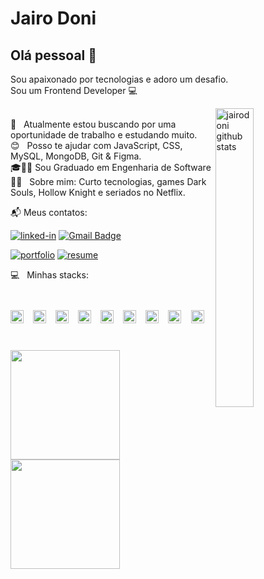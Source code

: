# Jairo Doni

## Olá pessoal 👋
Sou apaixonado por tecnologias e adoro um desafio.<br/>
Sou um Frontend Developer :computer: 
<!-- <img src="https://visitor-badge.laobi.icu/badge?page_id=jairodoni.jairodoni" alt="visitors"> --> 

<!-- IMAGEM -->
<img
	src="https://media0.giphy.com/media/xUA7bdpLxQhsSQdyog/giphy.gif?cid=790b761182a0214b444e4d6d5293f7e5cc7f8586862209a4&rid=giphy.gif&ct=g" 
 alt="jairodoni github stats"
	width="35%"
	align="right"
/>

 <br/> 🤔 &nbsp; Atualmente estou buscando por uma oportunidade de trabalho e estudando muito.
 <br/> :blush: &nbsp; Posso te ajudar com JavaScript, CSS, MySQL, MongoDB, Git & Figma.
 <br/> 🎓👨‍🎓 Sou Graduado em Engenharia de Software
 <br/> 👨‍🚀 &nbsp; Sobre mim: Curto tecnologias, games Dark Souls, Hollow Knight e seriados no Netflix.

📬 Meus contatos:

[![linked-in](https://img.shields.io/badge/Linkedin-0077B5?style=for-the-badge&logo=LinkedIn&logoColor=white)](https://www.linkedin.com/in/jairodoni/)
 [![Gmail Badge](https://img.shields.io/badge/-jairo.doni97@gmail.com-c14438?style=for-the-badge&logo=Gmail&logoColor=white&link=mailto:jairo.doni97@gmail.com)](mailto:jairo.doni97@gmail.com) 

[![portfolio](https://img.shields.io/badge/Portfolio-323330?style=for-the-badge&logo=Google-chrome&logoColor=F7DF1E)](https://relic-seahorse-d4c.notion.site/Portfolio-Jairo-Doni-1469755892a0421fb23b5dd596de32f1)
[![resume](https://img.shields.io/badge/Resume-4285F4?style=for-the-badge&logo=read-the-docs&logoColor=white)](https://drive.google.com/drive/folders/174tOuHsoRAFZyL8cwk_V9paXYP6xefBR?usp=sharing)

 
:computer: &nbsp; Minhas stacks: 
<div style="display: flex;justify-content: space-around">
<!--  <code margin="5"> -->
  <code>
   <img height="21" src="https://img.shields.io/badge/JavaScript-222222?style=style=flat&&logo=javascript&logoColor=F7DF1E">
  </code>
  <code>
   <img height="21" src="https://img.shields.io/badge/TypeScript-007ACC?style=flat&&logo=typescript&logoColor=white">
  </code>
  <code>
   <img height="21" src="https://img.shields.io/badge/React-20232A?style=flat&&logo=react&logoColor=61DAFB">
  </code>
  <code>
   <img height="21" src="https://img.shields.io/badge/React_Native-20232A?style=flat&logo=react&logoColor=61DAFB">
  </code>
  <code>
   <img height="21" src="https://img.shields.io/badge/Node.js-43853D?style=flat&logo=node.js&logoColor=white">
  </code>
  <code>
   <img height="21" src="https://img.shields.io/badge/-HTML5-E34F26?style=flat&logo=html5&logoColor=white">
  </code>
  <code>
   <img height="21" src="https://img.shields.io/badge/CSS3-1572B6?style=flat&logo=css3&logoColor=white">
  </code>
  <code>
   <img height="21" src="https://img.shields.io/badge/Sass-CC6699?style=flat&logo=sass&logoColor=white">
  </code>
  <code>
   <img height="21" src="https://img.shields.io/badge/MySQL-00000F?style=flat&logo=mysql&logoColor=white">
 </code>
</div>

##

 <div>
   <a href="https://www.linkedin.com/in/jairodoni/">
   <img height="175em" src="https://github-readme-stats.vercel.app/api?username=jairodoni&theme=nightowl&show_icons=true&locale=pt-br&hide=issues"/>
   <img height="175em"  src="https://github-readme-stats.vercel.app/api/top-langs/?username=jairodoni&layout=compact&langs_count=7&theme=nightowl&locale=pt-br"/>
 </div>
 
 

 
<!-- ![Snake animation](https://github.com/jairodoni/jairodoni/blob/output/github-contribution-grid-snake.svg) --> 
 

 <!-- <br/> :computer: &nbsp; Minha stack: ReactJS, Node.js, React Native & CSS. --> 
 <!-- ![Anurag's GitHub stats](https://github-readme-stats.vercel.app/api?username=jairodoni&theme=nightowl&show_icons=true&locale=pt-br&hide=issues)-->

 
 <!-- <br/> 💬 &nbsp; Entre em contato comigo: [![Linkedin Badge](https://img.shields.io/badge/-JairoDoni-blue?style=flat-square&logo=Linkedin&logoColor=white&link=https://www.linkedin.com/in/jairodoni/)](https://www.linkedin.com/in/jairodoni/) 
 | 
 [![Gmail Badge](https://img.shields.io/badge/-jairo.doni97@gmail.com-c14438?style=flat-square&logo=Gmail&logoColor=white&link=mailto:jairo.doni97@gmail.com)](mailto:jairo.doni97@gmail.com) -->
 
 
